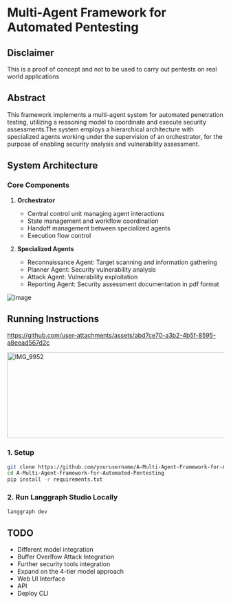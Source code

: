 # Multi-Agent Framework for Automated Pentesting


## Disclaimer
This is a proof of concept and not to be used to carry out pentests on real world applications

## Abstract

This framework implements a multi-agent system for automated penetration testing, utilizing a reasoning model to coordinate and execute security assessments.The system employs a hierarchical architecture with specialized agents working under the supervision of an orchestrator, for the purpose of enabling security analysis and vulnerability assessment.

## System Architecture

### Core Components

1. **Orchestrator**
   - Central control unit managing agent interactions
   - State management and workflow coordination
   - Handoff management between specialized agents
   - Execution flow control

2. **Specialized Agents**
   - Reconnaissance Agent: Target scanning and information gathering
   - Planner Agent: Security vulnerability analysis
   - Attack Agent: Vulnerability exploitation
   - Reporting Agent: Security assessment documentation in pdf format


![image](https://github.com/user-attachments/assets/bdf57f28-b3a9-48c4-804f-926f73cb6708)


## Running Instructions

https://github.com/user-attachments/assets/abd7ce70-a3b2-4b5f-8595-a8eead567d2c

<img width="630" height="200" alt="IMG_9952" src="https://github.com/user-attachments/assets/2318639d-6877-421f-84be-b265430f96d9" />

### 1. Setup
```bash
git clone https://github.com/yourusername/A-Multi-Agent-Framework-for-Automated-Pentesting.git
cd A-Multi-Agent-Framework-for-Automated-Pentesting
pip install -r requirements.txt
```

### 2. Run Langgraph Studio Locally
```bash
langgraph dev
```

## TODO
- Different model integration
- Buffer Overlfow Attack Integration
- Further security tools integration
- Expand on the 4-tier model approach
- Web UI Interface
- API
- Deploy CLI





